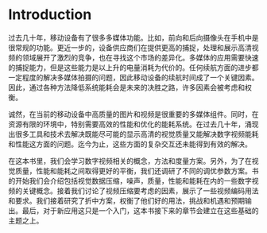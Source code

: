 # Introduction

过去几十年，移动设备有了很多多媒体功能。比如，前向和后向摄像头在手机中是很常规的功能。更近一步的，设备供应商们在提供更高的捕捉，处理和展示高清视频的领域展开了激烈的竞争，也在寻找这个市场的差异化。多媒体的应用需要快速的捕捉能力，但是这些能力是以上升的电量消耗为代价的。任何续航方面的进步都一定程度的解决多媒体拍摄的问题，因此移动设备的续航时间成了一个关键因素。因此，通过各种方法降低系统能耗会是未来的决胜之路，许多因素会被考虑和权衡。

诚然，在当前的移动设备中高质量的图片和视频是很重要的多媒体组件。同时，在资源有限的环境中，特别需要高效的性能和优化的能耗系统。在过去几十年，涌现出很多工具和技术去解决既能尽可能的显示高清的视觉质量又能解决数字视频能耗和性能这方面的问题。迄今为止，这些方面的复杂交互还未能得到有效的解决。

在这本书里，我们会学习数字视频相关的概念，方法和度量方案。另外，为了在视觉质量，性能和能耗之间取得更好的平衡，我们还调研了不同的调优参数方案。书的开始我们会介绍包括视觉数据压缩，噪声，质量，性能和能耗在内的一些数字视频的关键概念。接着我们讨论了视频压缩要考虑的因素，展示了一些视频编码用法和要求。我们接着研究了折中方案，权衡了他们好的用法，挑战和机遇和预期输出。最后，对于新应用这只是一个入门，这本书接下来的章节会建立在这些基础的主题之上。